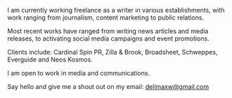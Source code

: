 I am currently working freelance as a writer in various establishments, with work ranging from journalism, content marketing to public relations. 

Most recent works have ranged from writing news articles and media releases, to activating social media campaigns and event promotions.

Clients include: Cardinal Spin PR, Zilla & Brook, Broadsheet, Schweppes, Everguide and Neos Kosmos. 

I am open to work in media and communications. 


Say hello and give me a shout out on my email: [delimaxw@gmail.com](mailto:delimaxw@gmail.com)